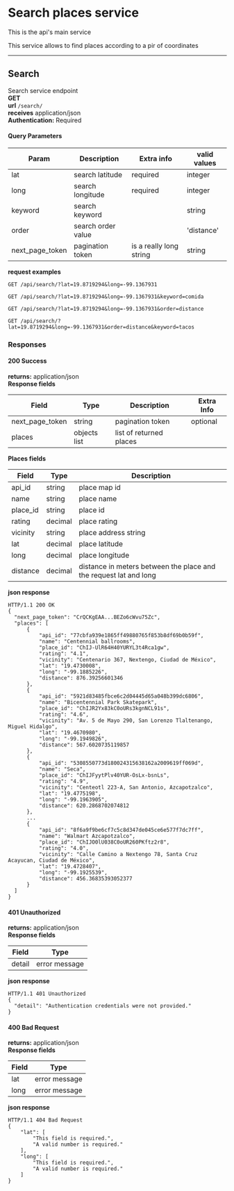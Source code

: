 # Search places service

This is the api's main service

This service allows to find places according to a pir of coordinates

---
## Search
Search service endpoint  
**GET**  
**url** `/search/`  
**receives** application/json  
**Authentication:**  Required
#### Query Parameters  
|Param    | Description    | Extra info|valid values|
|---------|----------------|-----------|------------|
|lat      |search latitude |required   |integer     |
|long     |search longitude|required   |integer     |
|keyword  |search keyword  |           |string      |
|order   |search order value  |           |'distance'  |
|next_page_token   |pagination token  |is a really long string|string |

**request examples**  
```
GET /api/search/?lat=19.8719294&long=-99.1367931

GET /api/search/?lat=19.8719294&long=-99.1367931&keyword=comida

GET /api/search/?lat=19.8719294&long=-99.1367931&order=distance

GET /api/search/?lat=19.8719294&long=-99.1367931&order=distance&keyword=tacos

```

### Responses

#### 200 Success
**returns:** application/json  
**Response fields**

|Field  |Type  | Description| Extra Info |
|-------|------|------------|--|
|next_page_token  |string|pagination token  | optional |
|places|objects list|list of returned places| |

**Places fields**

|Field  |Type  | Description|
|-------|------|------------|
|api_id  |string| place map id  |
|name|string|place name|
|place_id|string|place id|
|rating|decimal|place rating|
|vicinity|string|place address string|
|lat|decimal| place latitude|
|long|decimal|place longitude|
|distance|decimal|distance in meters between the place and the request lat and long|

**json response**
```
HTTP/1.1 200 OK
{
  "next_page_token": "CrQCKgEAA...BEZo6cWvu75Zc",
  "places": [
      {
          "api_id": "77cbfa939e1865ff49880765f853b8df69b0b59f",
          "name": "Centennial ballrooms",
          "place_id": "ChIJ-UlR64H40YURYL3t4Rca1gw",
          "rating": "4.1",
          "vicinity": "Centenario 367, Nextengo, Ciudad de México",
          "lat": "19.4730008",
          "long": "-99.1885226",
          "distance": 876.39256601346
      },
      {
          "api_id": "5921d83485fbce6c2d04445d65a048b399dc6806",
          "name": "Bicentennial Park Skatepark",
          "place_id": "ChIJR2Yx83kC0oURs3kgnNCL91s",
          "rating": "4.6",
          "vicinity": "Av. 5 de Mayo 290, San Lorenzo Tlaltenango, Miguel Hidalgo",
          "lat": "19.4670980",
          "long": "-99.1949826",
          "distance": 567.6020735119857
      },
      {
          "api_id": "5308550773d180024315638162a2009619ff069d",
          "name": "Seca",
          "place_id": "ChIJFyytPlv40YUR-OsLx-bsnLs",
          "rating": "4.9",
          "vicinity": "Centeotl 223-A, San Antonio, Azcapotzalco",
          "lat": "19.4775198",
          "long": "-99.1963905",
          "distance": 620.2868702074812
      },
      ...
      {
          "api_id": "8f6a9f9be6cf7c5c8d347de045ce6e577f7dc7ff",
          "name": "Walmart Azcapotzalco",
          "place_id": "ChIJO0lU038C0oUR260PKftz2r8",
          "rating": "4.0",
          "vicinity": "Calle Camino a Nextengo 78, Santa Cruz Acayucan, Ciudad de México",
          "lat": "19.4728407",
          "long": "-99.1925539",
          "distance": 456.36835393052377
      }
  ]
}
```

#### 401 Unauthorized
**returns:** application/json  
**Response fields**

|Field  |Type  |
|-------|------|
|detail  |error message|

**json response**  
```
HTTP/1.1 401 Unauthorized
{
  "detail": "Authentication credentials were not provided."
}
```

#### 400 Bad Request
**returns:** application/json  
**Response fields**

|Field  |Type  |
|-------|------|
|lat  |error message|
|long  |error message|

**json response**  
```
HTTP/1.1 404 Bad Request
{
    "lat": [
        "This field is required.",
        "A valid number is required."
    ],
    "long": [
        "This field is required.",
        "A valid number is required."
    ]
}
```
